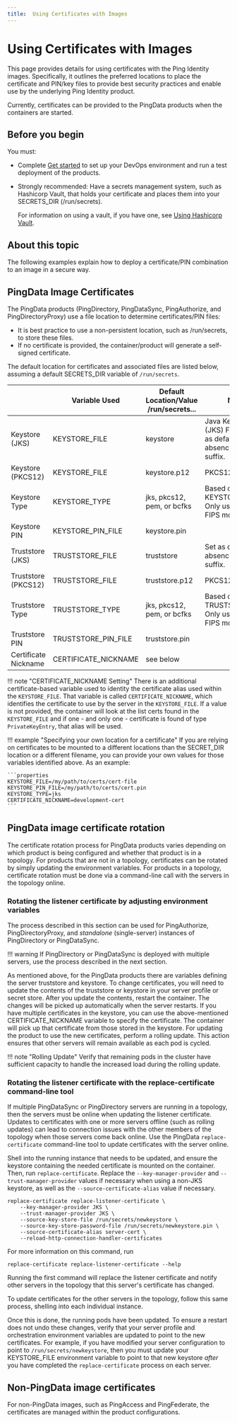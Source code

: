 ```yaml
---
title:  Using Certificates with Images
---
```

# Using Certificates with Images

This page provides details for using certificates with the Ping Identity images. Specifically, it outlines the preferred locations to place the certificate and PIN/key files to provide best security practices and enable use by the underlying Ping Identity product.

Currently, certificates can be provided to the PingData products when the containers are started.

## Before you begin

You must:

* Complete [Get started](../get-started/introduction.md) to set up your DevOps environment and run a test deployment of the products.
* Strongly recommended: Have a secrets management system, such as Hashicorp Vault, that holds your certificate and places them into your SECRETS_DIR (/run/secrets).

  For information on using a vault, if you have one, see [Using Hashicorp Vault](../how-to/usingVault.md).

## About this topic

The following examples explain how to deploy a certificate/PIN combination to an image in a secure way.

## PingData Image Certificates

The PingData products (PingDirectory, PingDataSync, PingAuthorize, and PingDirectoryProxy) use a file location to determine certificates/PIN files:

* It is best practice to use a non-persistent location, such as /run/secrets, to store these files.
* If no certificate is provided, the container/product will generate a self-signed certificate.

The default location for certificates and associated files are listed below, assuming a default SECRETS_DIR variable of `/run/secrets`.

|                      | Variable Used        | Default Location/Value<br>/run/secrets... | Notes                                                |
| -------------------- | -------------------- | ----------------------------------------- | ---------------------------------------------------- |
| Keystore (JKS)       | KEYSTORE_FILE        | keystore                                  | Java KeyStore (JKS) Format. Set as default in absence of .p12 suffix. |
| Keystore (PKCS12)    | KEYSTORE_FILE        | keystore.p12                              | PKCS12 Format                                        |
| Keystore Type        | KEYSTORE_TYPE        | jks, pkcs12, pem, or bcfks                | Based on suffix of KEYSTORE_FILE.<br>Only use BCFKS in FIPS mode. |
| Keystore PIN         | KEYSTORE_PIN_FILE    | keystore.pin                              |                                                      |
| Truststore (JKS)     | TRUSTSTORE_FILE      | truststore                                | Set as default in absence of .p12 suffix.            |
| Truststore (PKCS12)  | TRUSTSTORE_FILE      | truststore.p12                            | PKCS12 Format                                        |
| Truststore Type      | TRUSTSTORE_TYPE      | jks, pkcs12, pem, or bcfks                | Based on suffix of TRUSTSTORE_FILE.<br>Only use BCFKS in FIPS mode. |
| Truststore PIN       | TRUSTSTORE_PIN_FILE  | truststore.pin                            |                                                      |
| Certificate Nickname | CERTIFICATE_NICKNAME | see below                                 |                                                      |

!!! note "CERTIFICATE_NICKNAME Setting"
    There is an additional certificate-based variable used to identity the certificate alias used within the `KEYSTORE_FILE`.
    That variable is called `CERTIFICATE_NICKNAME`, which identifies the certificate to use by the server in the `KEYSTORE_FILE`.
    If a value is not provided, the container will look at the list certs found in the `KEYSTORE_FILE` and if one - and only one - certificate is found of type `PrivateKeyEntry`, that alias will be used.

!!! example "Specifying your own location for a certificate"
    If you are relying on certificates to be mounted to a different locations than the SECRET_DIR location or a different filename, you can provide your own values for those variables identified above. As an example:

    ```properties
    KEYSTORE_FILE=/my/path/to/certs/cert-file
    KEYSTORE_PIN_FILE=/my/path/to/certs/cert.pin
    KEYSTORE_TYPE=jks
    CERTIFICATE_NICKNAME=development-cert
    ```
## PingData image certificate rotation
The certificate rotation process for PingData products varies depending on which product is being configured and whether that product is in a topology. For products that are not in a topology, certificates can be rotated by simply updating the environment variables. For products in a topology, certificate rotation must be done via a command-line call with the servers in the topology online.

### Rotating the listener certificate by adjusting environment variables
The process described in this section can be used for PingAuthorize, PingDirectoryProxy, and *standalone* (single-server) instances of PingDirectory or PingDataSync.

!!! warning
    If PingDirectory or PingDataSync is deployed with multiple servers, use the process described in the next section.

As mentioned above, for the PingData products there are variables defining the server truststore and keystore. To change certificates, you will need to update the contents of the truststore or keystore in your server profile or secret store. After you update the contents, restart the container. The changes will be picked up automatically when the server restarts. If you have multiple certificates in the keystore, you can use the above-mentioned CERTIFICATE_NICKNAME variable to specify the certificate. The container will pick up that certificate from those stored in the keystore. For updating the product to use the new certificates, perform a rolling update. This action ensures that other servers will remain available as each pod is cycled.

!!! note "Rolling Update"
    Verify that remaining pods in the cluster have sufficient capacity to handle the increased load during the rolling update.

### Rotating the listener certificate with the replace-certificate command-line tool
If multiple PingDataSync or PingDirectory servers are running in a topology, then the servers must be online when updating the listener certificate. Updates to certificates with one or more servers offline (such as rolling updates) can lead to connection issues with the other members of the topology when those servers come back online. Use the PingData `replace-certificate` command-line tool to update certificates with the server online.

Shell into the running instance that needs to be updated, and ensure the keystore containing the needed certificate is mounted on the container. Then, run `replace-certificate`. Replace the `--key-manager-provider` and `--trust-manager-provider` values if necessary when using a non-JKS keystore, as well as the `--source-certificate-alias` value if necessary.

```
replace-certificate replace-listener-certificate \
    --key-manager-provider JKS \
    --trust-manager-provider JKS \
    --source-key-store-file /run/secrets/newkeystore \
    --source-key-store-password-file /run/secrets/newkeystore.pin \
    --source-certificate-alias server-cert \
    --reload-http-connection-handler-certificates
```

For more information on this command, run
```
replace-certificate replace-listener-certificate --help
```

Running the first command will replace the listener certificate and notify other servers in the topology that this server's certificate has changed.

To update certificates for the other servers in the topology, follow this same process, shelling into each individual instance.

Once this is done, the running pods have been updated. To ensure a restart does not undo these changes, verify that your server profile and orchestration environment variables are updated to point to the new certificates. For example, if you have modified your server configuration to point to `/run/secrets/newkeystore`, then you must update your KEYSTORE_FILE environment variable to point to that new keystore *after* you have completed the `replace-certificate` process on each server.

## Non-PingData image certificates

For non-PingData images, such as PingAccess and PingFederate, the certificates are managed within the product configurations.
